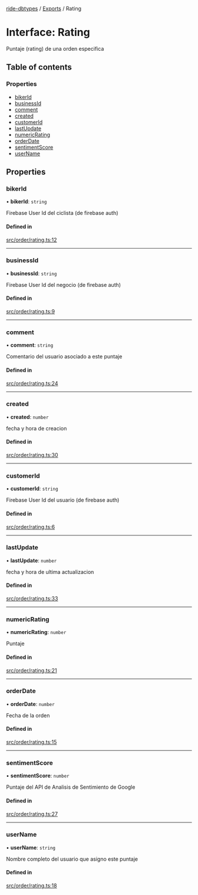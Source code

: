 [ride-dbtypes](../README.md) / [Exports](../modules.md) / Rating

# Interface: Rating

Puntaje (rating) de una orden especifica

## Table of contents

### Properties

- [bikerId](Rating.md#bikerid)
- [businessId](Rating.md#businessid)
- [comment](Rating.md#comment)
- [created](Rating.md#created)
- [customerId](Rating.md#customerid)
- [lastUpdate](Rating.md#lastupdate)
- [numericRating](Rating.md#numericrating)
- [orderDate](Rating.md#orderdate)
- [sentimentScore](Rating.md#sentimentscore)
- [userName](Rating.md#username)

## Properties

### bikerId

• **bikerId**: `string`

Firebase User Id del ciclista (de firebase auth)

#### Defined in

[src/order/rating.ts:12](https://github.com/gatitolabs/ride-dbtypes/blob/52eebc1/src/order/rating.ts#L12)

___

### businessId

• **businessId**: `string`

Firebase User Id del negocio (de firebase auth)

#### Defined in

[src/order/rating.ts:9](https://github.com/gatitolabs/ride-dbtypes/blob/52eebc1/src/order/rating.ts#L9)

___

### comment

• **comment**: `string`

Comentario del usuario asociado a este puntaje

#### Defined in

[src/order/rating.ts:24](https://github.com/gatitolabs/ride-dbtypes/blob/52eebc1/src/order/rating.ts#L24)

___

### created

• **created**: `number`

fecha y hora de creacion

#### Defined in

[src/order/rating.ts:30](https://github.com/gatitolabs/ride-dbtypes/blob/52eebc1/src/order/rating.ts#L30)

___

### customerId

• **customerId**: `string`

Firebase User Id del usuario (de firebase auth)

#### Defined in

[src/order/rating.ts:6](https://github.com/gatitolabs/ride-dbtypes/blob/52eebc1/src/order/rating.ts#L6)

___

### lastUpdate

• **lastUpdate**: `number`

fecha y hora de ultima actualizacion

#### Defined in

[src/order/rating.ts:33](https://github.com/gatitolabs/ride-dbtypes/blob/52eebc1/src/order/rating.ts#L33)

___

### numericRating

• **numericRating**: `number`

Puntaje

#### Defined in

[src/order/rating.ts:21](https://github.com/gatitolabs/ride-dbtypes/blob/52eebc1/src/order/rating.ts#L21)

___

### orderDate

• **orderDate**: `number`

Fecha de la orden

#### Defined in

[src/order/rating.ts:15](https://github.com/gatitolabs/ride-dbtypes/blob/52eebc1/src/order/rating.ts#L15)

___

### sentimentScore

• **sentimentScore**: `number`

Puntaje del API de Analisis de Sentimiento de Google

#### Defined in

[src/order/rating.ts:27](https://github.com/gatitolabs/ride-dbtypes/blob/52eebc1/src/order/rating.ts#L27)

___

### userName

• **userName**: `string`

Nombre completo del usuario que asigno este puntaje

#### Defined in

[src/order/rating.ts:18](https://github.com/gatitolabs/ride-dbtypes/blob/52eebc1/src/order/rating.ts#L18)
